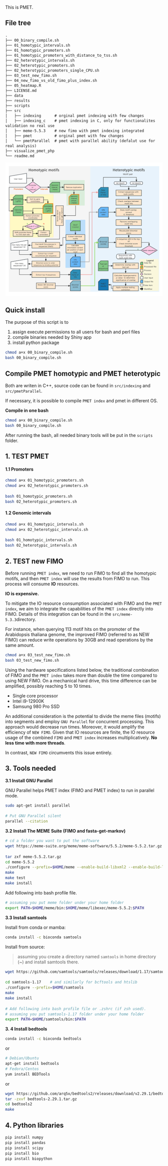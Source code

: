 This is PMET.

## File tree

```shell
.
├── 00_binary_compile.sh
├── 01_homotypic_intervals.sh
├── 01_homotypic_promoters.sh
├── 01_homotypic_promoters_with_distance_to_tss.sh
├── 02_heterotypic_intervals.sh
├── 02_heterotypic_promoters.sh
├── 02_heterotypic_promoters_single_CPU.sh
├── 03_test_new_fimo.sh
├── 04_new_fimo_vs_old_fimo_plus_index.sh
├── 05_heatmap.R
├── LICENSE.md
├── data
├── results
├── scripts
├── src
│   ├── indexing      # orginal pmet indexing with few changes
│   ├── indexing_c    # pmet indexing in C, only for functionalites validation no real use
│   ├── meme-5.5.3    # new fimo with pmet indexing integrated
│   ├── pmet          # orginal pmet with few changes
│   └── pmetParallel  # pmet with parallel ability (defalut use for real analysis)
├── visualize_pmet_php
└── readme.md
```

![](https://raw.githubusercontent.com/duocang/images/master/PicGo/202307202339573.png)

## Quick install

The purpose of this script is to

1. assign execute permissions to all users for bash and perl files
2. compile binaries needed by Shiny app
3. install python package

```bash
chmod a+x 00_binary_compile.sh
bash 00_binary_compile.sh
```

## Compile PMET homotypic and PMET heterotypic

Both are writen in C++, source code can be found in `src/indexing` and `src/pmetParallel`.

If necessary, it is possible to compile `PMET index` and pmet in different OS.

**Compile in one bash**

```bash
chmod a+x 00_binary_compile.sh
bash 00_binary_compile.sh
```

After running the bash, all needed binary tools will be put in the `scripts` folder.

## 1. TEST PMET

#### 1.1 Promoters

```bash
chmod a+x 01_homotypic_promoters.sh
chmod a+x 02_heterotypic_promoters.sh

bash 01_homotypic_promoters.sh
bash 02_heterotypic_promoters.sh
```

#### 1.2 Genomic intervals

```bash
chmod a+x 01_homotypic_intervals.sh
chmod a+x 02_heterotypic_intervals.sh

bash 01_homotypic_intervals.sh
bash 02_heterotypic_intervals.sh
```



## 2. TEST new FIMO

Before running `PMET index`, we need to run FIMO to find all the homotypic motifs, and then `PMET index` will use the results from FIMO to run. This process will consume **IO** resources.

**IO is expensive.**

To mitigate the IO resource consumption associated with FIMO and the `PMET index`, we aim to integrate the capabilities of the `PMET index` directly into FIMO. Details of this integration can be found in the `src/meme-5.3.3`directory.

For instance, when querying 113 motif hits on the promoter of the Arabidopsis thaliana genome, the improved FIMO (referred to as NEW FIMO) can reduce write operations by 30GB and read operations by the same amount.

```bash
chmod a+x 03_test_new_fimo.sh
bash 03_test_new_fimo.sh
```

Using the hardware specifications listed below, the traditional combination of FIMO and the `PMET index` takes more than double the time compared to using NEW FIMO. On a mechanical hard drive, this time difference can be amplified, possibly reaching 5 to 10 times.

- Single core processor
- Intel i9-12900K
- Samsung 980 Pro SSD

An additional consideration is the potential to divide the meme files (motifs) into segments and employ `GNU Parallel` for concurrent processing. This approach would decrease run times. Moreover, it would amplify the efficiency of  `NEW FIMO`. Given that IO resources are finite, the IO resource usage of the combined `FIMO` and `PMET index` increases multiplicatively. **No less time with more threads**.

In contrast, `NEW FIMO` circumvents this issue entirely.



## 3. Tools needed

**3.1 Install GNU Parallel**

GNU Parallel helps PMET index (FIMO and PMET index) to run in parallel mode.

```bash
sudo apt-get install parallel

# Put GNU Parallel silent
parallel --citation
```

**3.2 Install The MEME Suite (FIMO and fasta-get-markov)**

```bash
# cd a folder you want to put the software
wget https://meme-suite.org/meme/meme-software/5.5.2/meme-5.5.2.tar.gz

tar zxf meme-5.5.2.tar.gz
cd meme-5.5.2
./configure --prefix=$HOME/meme --enable-build-libxml2 --enable-build-libxslt
make
make test
make install
```

Add following into bash profile file.

```bash
# assuming you put meme folder under your home folder
export PATH=$HOME/meme/bin:$HOME/meme/libexec/meme-5.5.2:$PATH
```

**3.3 Install samtools**

Install from conda or mamba:

```bash
conda install -c bioconda samtools
```

Install from source:

> assuming you create a directory named `samtools` in home directory (~) and install samtools there.

```bash
wget https://github.com/samtools/samtools/releases/download/1.17/samtools-1.17.tar.bz2

cd samtools-1.17    # and similarly for bcftools and htslib
./configure --prefix=$HOME/samtools
make
make install

# Add following into bash profile file or .zshrc (if zsh used).
# assuming you put samtools-1.17 folder under your home folder
export PATH=$HOME/samtools/bin:$PATH
```

**3. 4 Install bedtools**

```bash
conda install -c bioconda bedtools
```

or

```bash
# Debian/Ubuntu
apt-get install bedtools
# Fedora/Centos
yum install BEDTools
```

or

```bash
wget https://github.com/arq5x/bedtools2/releases/download/v2.29.1/bedtools-2.29.1.tar.gz
tar -zxvf bedtools-2.29.1.tar.gz
cd bedtools2
make
```

## 4. Python libraries

```bash
pip install numpy
pip install pandas
pip install scipy
pip install bio
pip install biopython
```